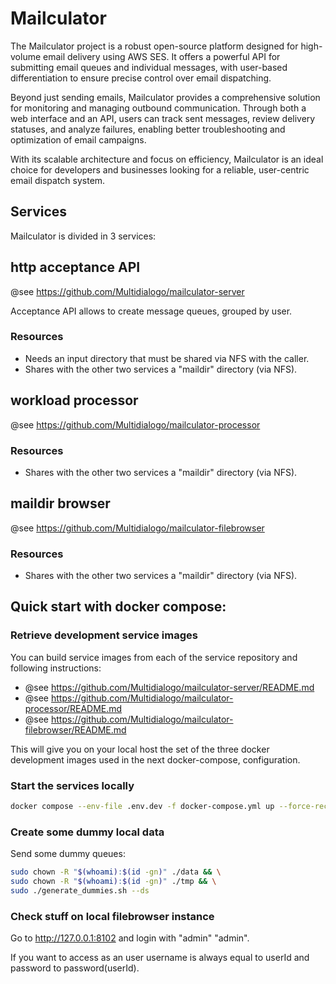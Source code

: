 # Mailculator

The Mailculator project is a robust open-source platform designed for high-volume email delivery using AWS SES. It offers a powerful API for submitting email queues and individual messages, with user-based differentiation to ensure precise control over email dispatching.

Beyond just sending emails, Mailculator provides a comprehensive solution for monitoring and managing outbound communication. Through both a web interface and an API, users can track sent messages, review delivery statuses, and analyze failures, enabling better troubleshooting and optimization of email campaigns.

With its scalable architecture and focus on efficiency, Mailculator is an ideal choice for developers and businesses looking for a reliable, user-centric email dispatch system.

## Services

Mailculator is divided in 3 services:

## http acceptance API

@see https://github.com/Multidialogo/mailculator-server

Acceptance API allows to create message queues, grouped by user.

### Resources

- Needs an input directory that must be shared via NFS with the caller.
- Shares with the other two services a "maildir" directory (via NFS).

## workload processor

@see https://github.com/Multidialogo/mailculator-processor

### Resources

- Shares with the other two services a "maildir" directory (via NFS).

## maildir browser

@see https://github.com/Multidialogo/mailculator-filebrowser

### Resources

- Shares with the other two services a "maildir" directory (via NFS).

## Quick start with docker compose:

### Retrieve development service images

You can build service images from each of the service repository and following instructions:

- @see https://github.com/Multidialogo/mailculator-server/README.md
- @see https://github.com/Multidialogo/mailculator-processor/README.md
- @see https://github.com/Multidialogo/mailculator-filebrowser/README.md

This will give you on your local host the set of the three docker development images used in the next docker-compose, 
configuration.

### Start the services locally

```bash
docker compose --env-file .env.dev -f docker-compose.yml up --force-recreate
```

### Create some dummy local data

Send some dummy queues:
```bash
sudo chown -R "$(whoami):$(id -gn)" ./data && \
sudo chown -R "$(whoami):$(id -gn)" ./tmp && \
sudo ./generate_dummies.sh --ds
```

### Check stuff on local filebrowser instance

Go to http://127.0.0.1:8102 and login with "admin" "admin".

If you want to access as an user username is always equal to userId and password to password(userId).